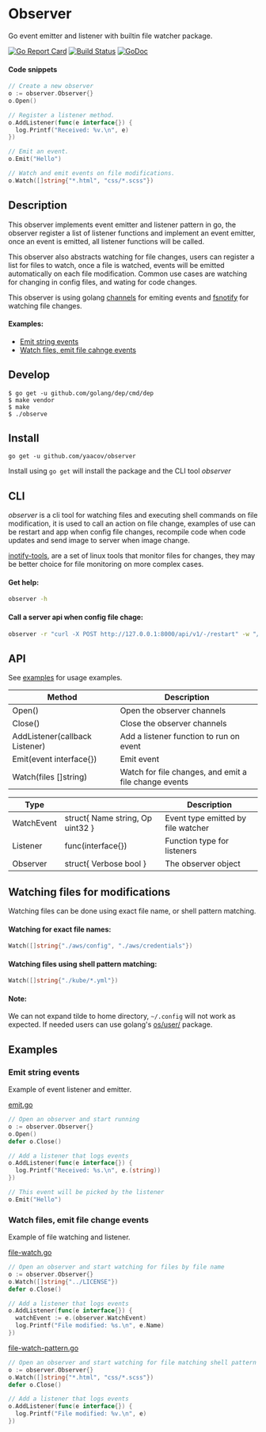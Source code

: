 # Observer

Go event emitter and listener with builtin file watcher package.

[![Go Report Card](https://goreportcard.com/badge/github.com/yaacov/observer)](https://goreportcard.com/report/github.com/yaacov/observer)
[![Build Status](https://travis-ci.org/yaacov/observer.svg?branch=master)](https://travis-ci.org/yaacov/observer)
[![GoDoc](https://godoc.org/github.com/yaacov/observer?status.svg)](https://godoc.org/github.com/yaacov/observer)

#### Code snippets

``` go
// Create a new observer
o := observer.Observer{}
o.Open()

// Register a listener method.
o.AddListener(func(e interface{}) {
  log.Printf("Received: %v.\n", e)
})

// Emit an event.
o.Emit("Hello")

// Watch and emit events on file modifications.
o.Watch([]string{"*.html", "css/*.scss"})
```
## Description

This observer implements event emitter and listener pattern in go,
the observer register a list of listener functions and implement an event emitter,
once an event is emitted, all listener functions will be called.

This observer also abstracts watching for file changes, users can register a list for files to watch,
once a file is watched, events will be emitted automatically on each file modification.
Common use cases are watching for changing in config files, and wating for code changes.

This observer is using golang [channels](https://gobyexample.com/channels) for emiting events and [fsnotify](https://github.com/fsnotify/fsnotify) for watching file changes.

#### Examples:
  - [Emit string events](#emit-string-events)
  - [Watch files, emit file cahnge events](#watch-files-emit-file-change-events)

## Develop

```
$ go get -u github.com/golang/dep/cmd/dep
$ make vendor
$ make
$ ./observe
```

## Install

```
go get -u github.com/yaacov/observer
```

Install using `go get` will install the package and the CLI tool _observer_

## CLI

_observer_ is a cli tool for watching files and executing shell commands on file modification, it is used to call
an action on file change, examples of use can be restart and app when config file changes, recompile code when code updates and send image to server when image change.

[inotify-tools](https://github.com/rvoicilas/inotify-tools/wiki), are a set of linux tools that monitor files for changes, they may be better choice for file monitoring on more complex cases.

#### Get help:
``` sh
observer -h
```

#### Call a server api when config file chage:
``` sh
observer -r "curl -X POST http://127.0.0.1:8000/api/v1/-/restart" -w "/root/.aws/config"
```

## API

See [examples](#examples-1) for usage examples.

| Method                         | Description                       |
|--------------------------------|-----------------------------------|
| Open()                         | Open the observer channels        |
| Close()                        | Close the observer channels       |
| AddListener(callback Listener) | Add a listener function to run on event |
| Emit(event interface{})        | Emit event                        |
| Watch(files []string)          | Watch for file changes, and emit a file change events |

| Type                           |                                   | Description |
|--------------------------------|-----------------------------------|-------------|
| WatchEvent                     | struct{ Name string, Op uint32 }  | Event type emitted by file watcher |
| Listener                       | func(interface{})                 | Function type for listeners        |
| Observer                       | struct{ Verbose bool }            | The observer object                |

## Watching files for modifications

Watching files can be done using exact file name, or shell pattern matching.

#### Watching for exact file names:
``` go
Watch([]string{"./aws/config", "./aws/credentials"})
```

#### Watching files using shell pattern matching:
``` go
Watch([]string{"./kube/*.yml"})
```

#### Note:
We can not expand tilde to home directory, `~/.config` will not work as expected.
If needed users can use golang's [os/user/](https://golang.org/pkg/os/user/) package.

## Examples

### Emit string events

Example of event listener and emitter.

[emit.go](/examples/emit.go)

``` go
// Open an observer and start running
o := observer.Observer{}
o.Open()
defer o.Close()

// Add a listener that logs events
o.AddListener(func(e interface{}) {
  log.Printf("Received: %s.\n", e.(string))
})

// This event will be picked by the listener
o.Emit("Hello")
```

### Watch files, emit file change events

Example of file watching and listener.

[file-watch.go](/examples/file-watch.go)

``` go
// Open an observer and start watching for files by file name
o := observer.Observer{}
o.Watch([]string{"../LICENSE"})
defer o.Close()

// Add a listener that logs events
o.AddListener(func(e interface{}) {
  watchEvent := e.(observer.WatchEvent)
  log.Printf("File modified: %s.\n", e.Name)
})
```

[file-watch-pattern.go](/examples/file-watch-pattern.go)

``` go
// Open an observer and start watching for file matching shell pattern
o := observer.Observer{}
o.Watch([]string{"*.html", "css/*.scss"})
defer o.Close()

// Add a listener that logs events
o.AddListener(func(e interface{}) {
  log.Printf("File modified: %v.\n", e)
})
```
